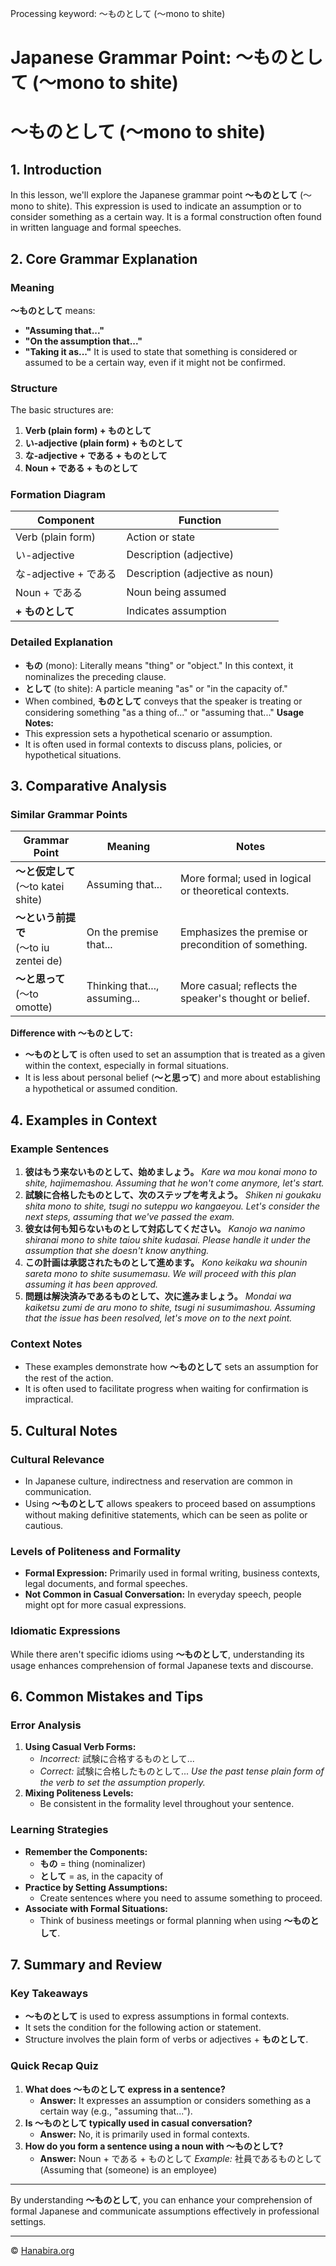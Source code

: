 Processing keyword: ～ものとして (～mono to shite)
# Japanese Grammar Point: ～ものとして (～mono to shite)
# ～ものとして (～mono to shite)
## 1. Introduction
In this lesson, we'll explore the Japanese grammar point **～ものとして** (～mono to shite). This expression is used to indicate an assumption or to consider something as a certain way. It is a formal construction often found in written language and formal speeches.
## 2. Core Grammar Explanation
### Meaning
**～ものとして** means:
- **"Assuming that..."**
- **"On the assumption that..."**
- **"Taking it as..."**
It is used to state that something is considered or assumed to be a certain way, even if it might not be confirmed.
### Structure
The basic structures are:
1. **Verb (plain form) + ものとして**
2. **い-adjective (plain form) + ものとして**
3. **な-adjective + である + ものとして**
4. **Noun + である + ものとして**
### Formation Diagram
| Component           | Function                       |
| ------------------- | ------------------------------ |
| Verb (plain form)   | Action or state                |
| い-adjective         | Description (adjective)        |
| な-adjective + である | Description (adjective as noun) |
| Noun + である       | Noun being assumed             |
| **+ ものとして**       | Indicates assumption           |
### Detailed Explanation
- **もの** (mono): Literally means "thing" or "object." In this context, it nominalizes the preceding clause.
- **として** (to shite): A particle meaning "as" or "in the capacity of."
- When combined, **ものとして** conveys that the speaker is treating or considering something "as a thing of..." or "assuming that..."
**Usage Notes:**
- This expression sets a hypothetical scenario or assumption.
- It is often used in formal contexts to discuss plans, policies, or hypothetical situations.
## 3. Comparative Analysis
### Similar Grammar Points
| Grammar Point            | Meaning                      | Notes                                                    |
| ------------------------ | ---------------------------- | -------------------------------------------------------- |
| **～と仮定して**<br>(～to katei shite)  | Assuming that...             | More formal; used in logical or theoretical contexts.    |
| **～という前提で**<br>(～to iu zentei de) | On the premise that...       | Emphasizes the premise or precondition of something.     |
| **～と思って**<br>(～to omotte)        | Thinking that..., assuming... | More casual; reflects the speaker's thought or belief.   |
**Difference with ～ものとして:**
- **～ものとして** is often used to set an assumption that is treated as a given within the context, especially in formal situations.
- It is less about personal belief (**～と思って**) and more about establishing a hypothetical or assumed condition.
## 4. Examples in Context
### Example Sentences
1. **彼はもう来ないものとして、始めましょう。**
   *Kare wa mou konai mono to shite, hajimemashou.*
   *Assuming that he won't come anymore, let's start.*
2. **試験に合格したものとして、次のステップを考えよう。**
   *Shiken ni goukaku shita mono to shite, tsugi no suteppu wo kangaeyou.*
   *Let's consider the next steps, assuming that we've passed the exam.*
3. **彼女は何も知らないものとして対応してください。**
   *Kanojo wa nanimo shiranai mono to shite taiou shite kudasai.*
   *Please handle it under the assumption that she doesn't know anything.*
4. **この計画は承認されたものとして進めます。**
   *Kono keikaku wa shounin sareta mono to shite susumemasu.*
   *We will proceed with this plan assuming it has been approved.*
5. **問題は解決済みであるものとして、次に進みましょう。**
   *Mondai wa kaiketsu zumi de aru mono to shite, tsugi ni susumimashou.*
   *Assuming that the issue has been resolved, let's move on to the next point.*
### Context Notes
- These examples demonstrate how **～ものとして** sets an assumption for the rest of the action.
- It is often used to facilitate progress when waiting for confirmation is impractical.
## 5. Cultural Notes
### Cultural Relevance
- In Japanese culture, indirectness and reservation are common in communication.
- Using **～ものとして** allows speakers to proceed based on assumptions without making definitive statements, which can be seen as polite or cautious.
### Levels of Politeness and Formality
- **Formal Expression:** Primarily used in formal writing, business contexts, legal documents, and formal speeches.
- **Not Common in Casual Conversation:** In everyday speech, people might opt for more casual expressions.
### Idiomatic Expressions
While there aren't specific idioms using **～ものとして**, understanding its usage enhances comprehension of formal Japanese texts and discourse.
## 6. Common Mistakes and Tips
### Error Analysis
1. **Using Casual Verb Forms:**
   - *Incorrect:* 試験に合格するものとして...
   - *Correct:* 試験に合格したものとして...
   *Use the past tense plain form of the verb to set the assumption properly.*
2. **Mixing Politeness Levels:**
   - Be consistent in the formality level throughout your sentence.
### Learning Strategies
- **Remember the Components:**
  - **もの** = thing (nominalizer)
  - **として** = as, in the capacity of
- **Practice by Setting Assumptions:**
  - Create sentences where you need to assume something to proceed.
- **Associate with Formal Situations:**
  - Think of business meetings or formal planning when using **～ものとして**.
## 7. Summary and Review
### Key Takeaways
- **～ものとして** is used to express assumptions in formal contexts.
- It sets the condition for the following action or statement.
- Structure involves the plain form of verbs or adjectives + **ものとして**.
### Quick Recap Quiz
1. **What does ～ものとして express in a sentence?**
   - **Answer:** It expresses an assumption or considers something as a certain way (e.g., "assuming that...").
2. **Is ～ものとして typically used in casual conversation?**
   - **Answer:** No, it is primarily used in formal contexts.
3. **How do you form a sentence using a noun with ～ものとして?**
   - **Answer:** Noun + である + ものとして
   *Example:* 社員であるものとして (Assuming that (someone) is an employee)

---
By understanding **～ものとして**, you can enhance your comprehension of formal Japanese and communicate assumptions effectively in professional settings.


---

© [Hanabira.org](https://hanabira.org)
